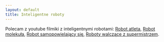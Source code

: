 ```yaml
---
layout: default
title: Inteligentne roboty
---
```


Polecam z youtube filmiki z inteligentnymi robotami:
[Robot atleta](http://www.youtube.com/watch?v=gDvoe091tk4&feature=related),
[Robot molekuła](http://www.youtube.com/watch?v=txZMLS7YD6Q),
[Robot samopowielający się](http://www.youtube.com/watch?v=VyzVtTiax80&feature=related),
[Roboty walczące z supermistrzem](http://www.youtube.com/watch?v=TAxi38FE8xo&feature=related).
